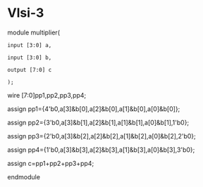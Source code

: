 # Vlsi-3
module multiplier(

    input [3:0] a,

    input [3:0] b,

    output [7:0] c

    );

wire [7:0]pp1,pp2,pp3,pp4;

assign pp1={4'b0,a[3]&b[0],a[2]&b[0],a[1]&b[0],a[0]&b[0]};

assign pp2={3'b0,a[3]&b[1],a[2]&b[1],a[1]&b[1],a[0]&b[1],1'b0};

assign pp3={2'b0,a[3]&b[2],a[2]&b[2],a[1]&b[2],a[0]&b[2],2'b0};

assign pp4={1'b0,a[3]&b[3],a[2]&b[3],a[1]&b[3],a[0]&b[3],3'b0};

assign c=pp1+pp2+pp3+pp4;



endmodule

